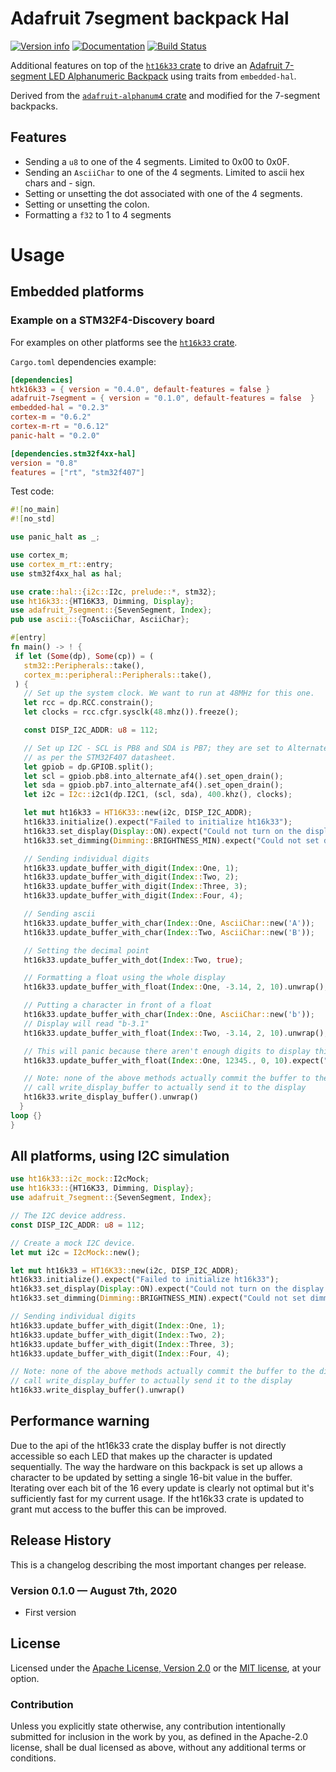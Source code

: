 # Adafruit 7segment backpack Hal

[![Version info](https://img.shields.io/crates/v/adafruit-7segment.svg)](https://crates.io/crates/adafruit-7segment)
[![Documentation](https://docs.rs/adafruit-7segment/badge.svg)](https://docs.rs/adafruit-7segment)
[![Build Status](https://travis-ci.org/kallemooo/adafruit-7segment.svg?branch=master)](https://travis-ci.org/kallemooo/adafruit-7segment)

Additional features on top of the [`ht16k33` crate][ht16k33] to drive an [Adafruit 7-segment LED Alphanumeric Backpack][Adafruit] using traits from `embedded-hal`.

Derived from the [`adafruit-alphanum4` crate][adafruit-alphanum4] and modified for the 7-segment backpacks.

## Features

* Sending a `u8` to one of the 4 segments. Limited to 0x00 to 0x0F.
* Sending an `AsciiChar` to one of the 4 segments. Limited to ascii hex chars and - sign.
* Setting or unsetting the dot associated with one of the 4 segments.
* Setting or unsetting the colon.
* Formatting a `f32` to 1 to 4 segments

# Usage

## Embedded platforms

### Example on a STM32F4-Discovery board

For examples on other platforms see the [`ht16k33` crate][ht16k33].

`Cargo.toml` dependencies example:
```toml
[dependencies]
htk16k33 = { version = "0.4.0", default-features = false }
adafruit-7segment = { version = "0.1.0", default-features = false  }
embedded-hal = "0.2.3"
cortex-m = "0.6.2"
cortex-m-rt = "0.6.12"
panic-halt = "0.2.0"

[dependencies.stm32f4xx-hal]
version = "0.8"
features = ["rt", "stm32f407"]
```
Test code:
```rust
#![no_main]
#![no_std]

use panic_halt as _;

use cortex_m;
use cortex_m_rt::entry;
use stm32f4xx_hal as hal;

use crate::hal::{i2c::I2c, prelude::*, stm32};
use ht16k33::{HT16K33, Dimming, Display};
use adafruit_7segment::{SevenSegment, Index};
pub use ascii::{ToAsciiChar, AsciiChar};

#[entry]
fn main() -> ! {
 if let (Some(dp), Some(cp)) = (
   stm32::Peripherals::take(),
   cortex_m::peripheral::Peripherals::take(),
 ) {
   // Set up the system clock. We want to run at 48MHz for this one.
   let rcc = dp.RCC.constrain();
   let clocks = rcc.cfgr.sysclk(48.mhz()).freeze();

   const DISP_I2C_ADDR: u8 = 112;

   // Set up I2C - SCL is PB8 and SDA is PB7; they are set to Alternate Function 4
   // as per the STM32F407 datasheet.
   let gpiob = dp.GPIOB.split();
   let scl = gpiob.pb8.into_alternate_af4().set_open_drain();
   let sda = gpiob.pb7.into_alternate_af4().set_open_drain();
   let i2c = I2c::i2c1(dp.I2C1, (scl, sda), 400.khz(), clocks);

   let mut ht16k33 = HT16K33::new(i2c, DISP_I2C_ADDR);
   ht16k33.initialize().expect("Failed to initialize ht16k33");
   ht16k33.set_display(Display::ON).expect("Could not turn on the display!");
   ht16k33.set_dimming(Dimming::BRIGHTNESS_MIN).expect("Could not set dimming!");

   // Sending individual digits
   ht16k33.update_buffer_with_digit(Index::One, 1);
   ht16k33.update_buffer_with_digit(Index::Two, 2);
   ht16k33.update_buffer_with_digit(Index::Three, 3);
   ht16k33.update_buffer_with_digit(Index::Four, 4);

   // Sending ascii
   ht16k33.update_buffer_with_char(Index::One, AsciiChar::new('A'));
   ht16k33.update_buffer_with_char(Index::Two, AsciiChar::new('B'));

   // Setting the decimal point
   ht16k33.update_buffer_with_dot(Index::Two, true);

   // Formatting a float using the whole display
   ht16k33.update_buffer_with_float(Index::One, -3.14, 2, 10).unwrap();

   // Putting a character in front of a float
   ht16k33.update_buffer_with_char(Index::One, AsciiChar::new('b'));
   // Display will read "b-3.1"
   ht16k33.update_buffer_with_float(Index::Two, -3.14, 2, 10).unwrap();

   // This will panic because there aren't enough digits to display this number
   ht16k33.update_buffer_with_float(Index::One, 12345., 0, 10).expect("Oops");

   // Note: none of the above methods actually commit the buffer to the display,
   // call write_display_buffer to actually send it to the display
   ht16k33.write_display_buffer().unwrap()
  }
loop {}
}
```

## All platforms, using I2C simulation

```rust
use ht16k33::i2c_mock::I2cMock;
use ht16k33::{HT16K33, Dimming, Display};
use adafruit_7segment::{SevenSegment, Index};

// The I2C device address.
const DISP_I2C_ADDR: u8 = 112;

// Create a mock I2C device.
let mut i2c = I2cMock::new();

let mut ht16k33 = HT16K33::new(i2c, DISP_I2C_ADDR);
ht16k33.initialize().expect("Failed to initialize ht16k33");
ht16k33.set_display(Display::ON).expect("Could not turn on the display!");
ht16k33.set_dimming(Dimming::BRIGHTNESS_MIN).expect("Could not set dimming!");

// Sending individual digits
ht16k33.update_buffer_with_digit(Index::One, 1);
ht16k33.update_buffer_with_digit(Index::Two, 2);
ht16k33.update_buffer_with_digit(Index::Three, 3);
ht16k33.update_buffer_with_digit(Index::Four, 4);

// Note: none of the above methods actually commit the buffer to the display,
// call write_display_buffer to actually send it to the display
ht16k33.write_display_buffer().unwrap()
```

## Performance warning

Due to the api of the ht16k33 crate the display buffer is not directly accessible so each LED that makes up the character is updated sequentially. The way the hardware on this backpack is set up allows a character to be updated by setting a single 16-bit value in the buffer. Iterating over each bit of the 16 every update is clearly not optimal but it's sufficiently fast for my current usage. If the ht16k33 crate is updated to grant mut access to the buffer this can be improved.

## Release History

This is a changelog describing the most important changes per release.

### Version 0.1.0 — August 7th, 2020

* First version

## License

Licensed under the [Apache License, Version 2.0][apache] or the [MIT license][mit], at your option.

### Contribution

Unless you explicitly state otherwise, any contribution intentionally submitted for inclusion in the work by you,
as defined in the Apache-2.0 license, shall be dual licensed as above, without any additional terms or conditions.

[mit]: LICENSE-MIT
[apache]: LICENSE-APACHE
[ht16k33]: https://crates.io/crates/ht16k33
[adafruit-alphanum4]: https://crates.io/crates/adafruit-alphanum4
[adafruit]: https://learn.adafruit.com/adafruit-led-backpack/0-dot-56-seven-segment-backpack
